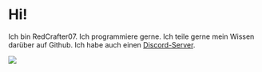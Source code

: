 <h1>Hi!</h1>

<p>Ich bin RedCrafter07. Ich programmiere gerne. Ich teile gerne mein Wissen darüber auf Github. Ich habe auch einen <a href="https://redcrafter07.de/discord"> Discord-Server</a>.</p>

<img src="https://redcrafter07.de/files/RedCrafter07.png">
